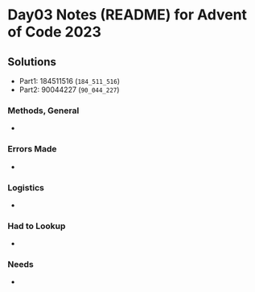 # Day03 Notes (README) for Advent of Code 2023

## Solutions
- Part1: 184511516 (`184_511_516`)
- Part2: 90044227 (`90_044_227`)

### Methods, General
-

### Errors Made
-

### Logistics
-

### Had to Lookup
-

### Needs
-
